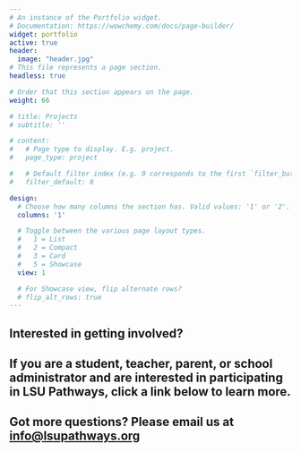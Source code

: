 ```yaml
---
# An instance of the Portfolio widget.
# Documentation: https://wowchemy.com/docs/page-builder/
widget: portfolio
active: true
header:
  image: "header.jpg"
# This file represents a page section.
headless: true

# Order that this section appears on the page.
weight: 66

# title: Projects
# subtitle: ''

# content:
#   # Page type to display. E.g. project.
#   page_type: project

#   # Default filter index (e.g. 0 corresponds to the first `filter_button` instance below).
#   filter_default: 0

design:
  # Choose how many columns the section has. Valid values: '1' or '2'.
  columns: '1'

  # Toggle between the various page layout types.
  #   1 = List
  #   2 = Compact
  #   3 = Card
  #   5 = Showcase
  view: 1

  # For Showcase view, flip alternate rows?
  # flip_alt_rows: true
---
```


## **Interested in getting involved?**
## If you are a student, teacher, parent, or school administrator and are interested in participating in LSU Pathways, click a link below to learn more. 

## **Got more questions?** Please email us at info@lsupathways.org
<br></br>

